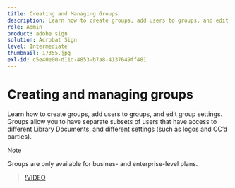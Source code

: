 ```yaml
---
title: Creating and Managing Groups
description: Learn how to create groups, add users to groups, and edit group settings
role: Admin
product: adobe sign
solution: Acrobat Sign
level: Intermediate
thumbnail: 17355.jpg
exl-id: c5e40e00-d11d-4853-b7a8-4137649ff481
---
```

# Creating and managing groups

Learn how to create groups, add users to groups, and edit group settings. Groups allow you to have separate subsets of users that have access to different Library Documents, and different settings (such as logos and CC’d parties).

>[!NOTE]
>
>Groups are only available for busines- and enterprise-level plans.

>[!VIDEO](https://video.tv.adobe.com/v/344682?hidetitle=true)
